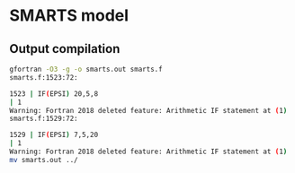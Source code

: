 # SMARTS model

## Output compilation

```bash
gfortran -O3 -g -o smarts.out smarts.f
smarts.f:1523:72:

1523 | IF(EPSI) 20,5,8
| 1
Warning: Fortran 2018 deleted feature: Arithmetic IF statement at (1)
smarts.f:1529:72:

1529 | IF(EPSI) 7,5,20
| 1
Warning: Fortran 2018 deleted feature: Arithmetic IF statement at (1)
mv smarts.out ../
```
